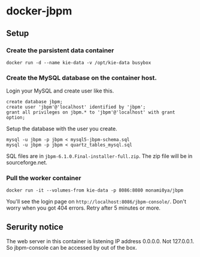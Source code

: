 docker-jbpm
===========

Setup
-----

### Create the parsistent data container

```
docker run -d --name kie-data -v /opt/kie-data busybox 
```

### Create the MySQL database on the container host.

Login your MySQL and create user like this.

```
create database jbpm;
create user 'jbpm'@'localhost' identified by 'jbpm';
grant all privileges on jbpm.* to 'jbpm'@'localhost' with grant option;

```

Setup the database with the user you create.

```
mysql -u jbpm -p jbpm < mysql5-jbpm-schema.sql
mysql -u jbpm -p jbpm < quartz_tables_mysql.sql
```

SQL files are in ```jbpm-6.1.0.Final-installer-full.zip```.
The zip file will be in sourceforge.net.

### Pull the worker container

```
docker run -it --volumes-from kie-data -p 8086:8080 monami0ya/jbpm 
```

You'll see the login page on ```http://localhost:8086/jbpm-console/```.
Don't worry when you got 404 errors. Retry after 5 minutes or more.

Serurity notice
---------------

The web server in this container is listening IP address 0.0.0.0. Not 127.0.0.1.
So jbpm-console can be accessed by out of the box.

